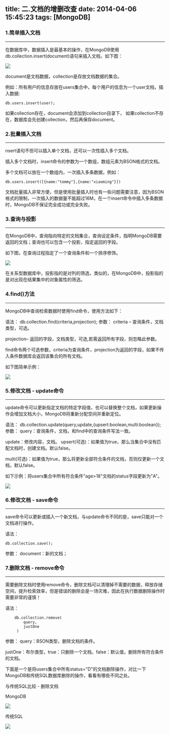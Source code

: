 title: 二.文档的增删改查
date: 2014-04-06 15:45:23
tags: [MongoDB]
---

### 1.简单插入文档
---
在数据库中，数据插入是最基本的操作，在MongoDB使用db.collection.insert(document)语句来插入文档，如下图：

![](http://7xq1il.com1.z0.glb.clouddn.com/mkinsert1.png)

document是文档数据，collection是存放文档数据的集合。

例如：所有用户的信息存放在users集合中，每个用户的信息为一个user文档，插入数据:
```
db.users.insert(user);
```
如果collection存在，document会添加到collection目录下， 如果collection不存在，数据库会先创建collection，然后再保存document。

### 2.批量插入文档
---
nsert语句不但可以插入单个文档，还可以一次性插入多个文档。

插入多个文档时，insert命令的参数为一个数组，数组元素为BSON格式的文档。

多个文档可以放在一个数组内，一次插入多条数据，例如：
```
db.users.insert([{name:"tommy"},{name:"xiaoming"}])
```
文档批量插入非常方便，但是使用批量插入时也有一些问题需要注意，因为BSON格式的限制，一次插入的数据量不能超过16M，在一个insert命令中插入多条数据时，MongoDB不保证完全成功或完全失败。

### 3.查询与投影
---
在MongoDB中，查询指向特定的文档集合，查询设定条件，指明MongoDB需要返回的文档；查询也可以包含一个投影，指定返回的字段。

如下图，在查询过程指定了一个查询条件和一个排序修饰。

![](http://7xq1il.com1.z0.glb.clouddn.com/mkquery.jpg)

在关系型数据库中，投影指的是对列的筛选，类似的，在MongoDB中，投影指的是对出现在结果集中的对象属性的筛选。

### 4.find()方法
---
MongoDB中查询检索数据时使用find命令，使用方法如下：

语法：
db.collection.find(criteria,projection);
参数：
criteria – 查询条件，文档类型，可选。

projection– 返回的字段，文档类型，可选,若需返回所有字段，则忽略此参数。

find命令两个可选参数，criteria为查询条件，projection为返回的字段，如果不传入条件数据库会返回该集合的所有文档。

如下图简单示例：

![](http://7xq1il.com1.z0.glb.clouddn.com/mkfind.jpg)

### 5.修改文档 - update命令
---
update命令可以更新指定文档的特定字段值，也可以替换整个文档，如果更新操作会增加文档大小，MongoDB将重新分配空间并重新定位。

语法：
db.collection.update(query,update,{upsert:boolean,multi:boolean});
参数：
query：查询条件，文档，和find中的查询条件写法一致。

update：修改内容，文档。
upsert(可选)：如果值为true，那么当集合中没有匹配文档时，创建文档。默认false。

multi(可选)：如果值为true，那么将更新全部符合条件的文档，否则仅更新一个文档，默认false。

如下示例：将users集合中所有符合条件"age>18"文档的status字段更新为"A"。

![](http://7xq1il.com1.z0.glb.clouddn.com/mkupdate.jpg)

### 6.修改文档 - save命令
---
save命令可以更新或插入一个新文档，与update命令不同的是，save只能对一个文档进行操作。

语法：
```
db.collection.save();
```
参数：
document：新的文档；

### 7.删除文档 - remove命令
---
需要删除文档时使用remove命令，删除文档可以清理掉不需要的数据，释放存储空间，提升检索效率，但是错误的删除会是一场灾难，因此在执行数据删除操作时需要非常的谨慎！

语法：
```
    db.collection.remove(
        query,
        justOne
     )
```
参数：
query：BSON类型，删除文档的条件。

justOne：布尔类型，true：只删除一个文档，false：默认值，删除所有符合条件的文档。

下面是一个是将users集合中所有status="D"的文档删除操作，对比一下MongoDB和传统SQL数据库删除的操作，看看有哪些不同之处。

与传统SQL比较 - 删除文档

MongoDB

![](http://7xq1il.com1.z0.glb.clouddn.com/mkremove.jpg)

传统SQL

![](http://7xq1il.com1.z0.glb.clouddn.com/mkremove-sql.jpg)

